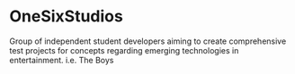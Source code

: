 # OneSixStudios
Group of independent student developers aiming to create comprehensive test projects for concepts regarding emerging technologies in entertainment. i.e. The Boys
